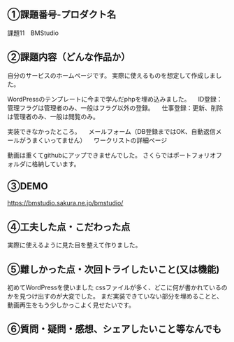 ## ①課題番号-プロダクト名

課題11　BMStudio

## ②課題内容（どんな作品か）

自分のサービスのホームページです。
実際に使えるものを想定して作成しました。

WordPressのテンプレートに今まで学んだphpを埋め込みました。
　ID登録：管理フラグは管理者のみ、一般はフラグ以外の登録。
　仕事登録：更新、削除は管理者のみ、一般は閲覧のみ。

実装できなかったところ。
　メールフォーム（DB登録まではOK、自動返信メールがうまくいってません）
　ワークリストの詳細ページ

動画は重くてgithubにアップできませんでした。
さくらではポートフォリオフォルダに格納しています。

## ③DEMO

https://bmstudio.sakura.ne.jp/bmstudio/

## ④工夫した点・こだわった点

実際に使えるように見た目を整えて作りました。

## ⑤難しかった点・次回トライしたいこと(又は機能)

初めてWordPressを使いました
cssファイルが多く、どこに何が書かれているのかを見つけ出すのが大変でした。
まだ実装できていない部分を埋めることと、
動画再生をもう少しかっこよく見せたいです。

## ⑥質問・疑問・感想、シェアしたいこと等なんでも
